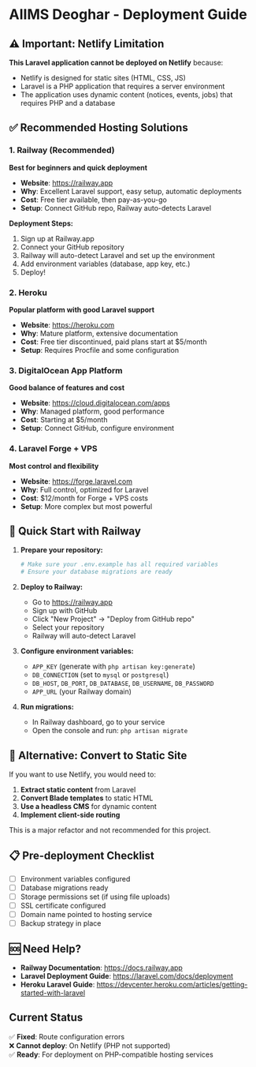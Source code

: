 # AIIMS Deoghar - Deployment Guide

## ⚠️ Important: Netlify Limitation

**This Laravel application cannot be deployed on Netlify** because:
- Netlify is designed for static sites (HTML, CSS, JS)
- Laravel is a PHP application that requires a server environment
- The application uses dynamic content (notices, events, jobs) that requires PHP and a database

## ✅ Recommended Hosting Solutions

### 1. Railway (Recommended)
**Best for beginners and quick deployment**

- **Website**: https://railway.app
- **Why**: Excellent Laravel support, easy setup, automatic deployments
- **Cost**: Free tier available, then pay-as-you-go
- **Setup**: Connect GitHub repo, Railway auto-detects Laravel

**Deployment Steps:**
1. Sign up at Railway.app
2. Connect your GitHub repository
3. Railway will auto-detect Laravel and set up the environment
4. Add environment variables (database, app key, etc.)
5. Deploy!

### 2. Heroku
**Popular platform with good Laravel support**

- **Website**: https://heroku.com
- **Why**: Mature platform, extensive documentation
- **Cost**: Free tier discontinued, paid plans start at $5/month
- **Setup**: Requires Procfile and some configuration

### 3. DigitalOcean App Platform
**Good balance of features and cost**

- **Website**: https://cloud.digitalocean.com/apps
- **Why**: Managed platform, good performance
- **Cost**: Starting at $5/month
- **Setup**: Connect GitHub, configure environment

### 4. Laravel Forge + VPS
**Most control and flexibility**

- **Website**: https://forge.laravel.com
- **Why**: Full control, optimized for Laravel
- **Cost**: $12/month for Forge + VPS costs
- **Setup**: More complex but most powerful

## 🚀 Quick Start with Railway

1. **Prepare your repository:**
   ```bash
   # Make sure your .env.example has all required variables
   # Ensure your database migrations are ready
   ```

2. **Deploy to Railway:**
   - Go to https://railway.app
   - Sign up with GitHub
   - Click "New Project" → "Deploy from GitHub repo"
   - Select your repository
   - Railway will auto-detect Laravel

3. **Configure environment variables:**
   - `APP_KEY` (generate with `php artisan key:generate`)
   - `DB_CONNECTION` (set to `mysql` or `postgresql`)
   - `DB_HOST`, `DB_PORT`, `DB_DATABASE`, `DB_USERNAME`, `DB_PASSWORD`
   - `APP_URL` (your Railway domain)

4. **Run migrations:**
   - In Railway dashboard, go to your service
   - Open the console and run: `php artisan migrate`

## 🔧 Alternative: Convert to Static Site

If you want to use Netlify, you would need to:

1. **Extract static content** from Laravel
2. **Convert Blade templates** to static HTML
3. **Use a headless CMS** for dynamic content
4. **Implement client-side routing**

This is a major refactor and not recommended for this project.

## 📋 Pre-deployment Checklist

- [ ] Environment variables configured
- [ ] Database migrations ready
- [ ] Storage permissions set (if using file uploads)
- [ ] SSL certificate configured
- [ ] Domain name pointed to hosting service
- [ ] Backup strategy in place

## 🆘 Need Help?

- **Railway Documentation**: https://docs.railway.app
- **Laravel Deployment Guide**: https://laravel.com/docs/deployment
- **Heroku Laravel Guide**: https://devcenter.heroku.com/articles/getting-started-with-laravel

## Current Status

✅ **Fixed**: Route configuration errors  
❌ **Cannot deploy**: On Netlify (PHP not supported)  
✅ **Ready**: For deployment on PHP-compatible hosting services
